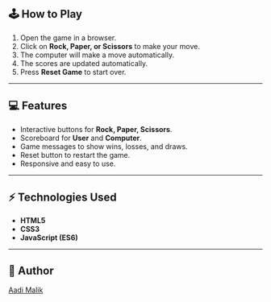 ## 🕹 How to Play
1. Open the game in a browser.  
2. Click on **Rock, Paper, or Scissors** to make your move.  
3. The computer will make a move automatically.  
4. The scores are updated automatically.  
5. Press **Reset Game** to start over.

---

## 💻 Features
- Interactive buttons for **Rock, Paper, Scissors**.  
- Scoreboard for **User** and **Computer**.  
- Game messages to show wins, losses, and draws.  
- Reset button to restart the game.  
- Responsive and easy to use.

---

## ⚡ Technologies Used
- **HTML5**
- **CSS3**
- **JavaScript (ES6)**

---

## 📝 Author
[Aadi Malik](https://github.com/AadiTech25)
